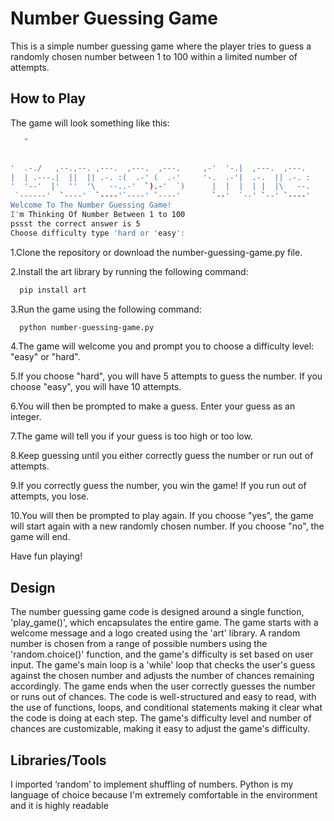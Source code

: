 
# Number Guessing Game

This is a simple number guessing game where the player tries to guess a randomly chosen number between 1 to 100 within a limited number of attempts.


## How to Play

The game will look something like this:
```bash
   " 


'  .-./   ,--.,--. ,---.  ,---.  ,---.     ,-'  '-.|  ,---.  ,---.     ,--,--, ,--.,--.,--,--,--. 
|  | .---.|  ||  || .-. :(  .-' (  .-'     '-.  .-'|  .-.  || .-. :    |      \|  ||  ||        | 
'  '--'  |'  ''  '\   --..-'  `).-'  `)      |  |  |  | |  |\   --.    |  ||  |'  ''  '|  |  |  | 
 `------'  `----'  `----'`----' `----'       `--'  `--' `--' `----'    `--''--' `----' `--`--`--'  
Welcome To The Number Guessing Game!
I'm Thinking Of Number Between 1 to 100
pssst the correct answer is 5
Choose difficulty type 'hard or 'easy': 
```


1.Clone the repository or download the number-guessing-game.py file.

2.Install the art library by running the following command:


```bash
  pip install art
```
3.Run the game using the following command:

```bash
  python number-guessing-game.py
```

4.The game will welcome you and prompt you to choose a difficulty level: "easy" or "hard".

5.If you choose "hard", you will have 5 attempts to guess the number. If you choose "easy", you will have 10 attempts.

6.You will then be prompted to make a guess. Enter your guess as an integer.

7.The game will tell you if your guess is too high or too low.

8.Keep guessing until you either correctly guess the number or run out of attempts.

9.If you correctly guess the number, you win the game! If you run out of attempts, you lose.

10.You will then be prompted to play again. If you choose "yes", the game will start again with a new randomly chosen number. If you choose "no", the game will end.

Have fun playing!

## Design

The number guessing game code is designed around a single function, 'play_game()', which encapsulates the entire game. The game starts with a welcome message and a logo created using the 'art' library. A random number is chosen from a range of possible numbers using the 'random.choice()' function, and the game's difficulty is set based on user input. The game's main loop is a 'while' loop that checks the user's guess against the chosen number and adjusts the number of chances remaining accordingly. The game ends when the user correctly guesses the number or runs out of chances. The code is well-structured and easy to read, with the use of functions, loops, and conditional statements making it clear what the code is doing at each step. The game's difficulty level and number of chances are customizable, making it easy to adjust the game's difficulty.

## Libraries/Tools

I imported ‘random’ to implement shuffling of numbers. Python is my language of choice because I'm extremely comfortable in the environment and it is highly readable
